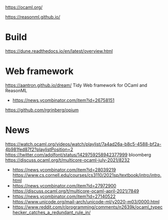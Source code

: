 https://ocaml.org/

https://reasonml.github.io/

# Build
https://dune.readthedocs.io/en/latest/overview.html

# Web framework
https://aantron.github.io/dream/ Tidy Web framework for OCaml and ReasonML
* https://news.ycombinator.com/item?id=26758151

https://github.com/rgrinberg/opium

# News
https://watch.ocaml.org/videos/watch/playlist/7a4ad26a-b8c5-4588-bf2a-4b981fed87f2?playlistPosition=2
https://twitter.com/adolfont/status/1429759258942377999 bloomberg
https://discuss.ocaml.org/t/multicore-ocaml-july-2021/8232
* https://news.ycombinator.com/item?id=28039219
https://www.cs.cornell.edu/courses/cs3110/2021sp/textbook/intro/intro.html
* https://news.ycombinator.com/item?id=27972900
https://discuss.ocaml.org/t/multicore-ocaml-april-2021/7849
* https://news.ycombinator.com/item?id=27140522
https://www.unicode.org/mail-arch/unicode-ml/y2020-m03/0000.html
* https://www.reddit.com/r/programming/comments/n2639k/ocaml_typechecker_catches_a_redundant_rule_in/

